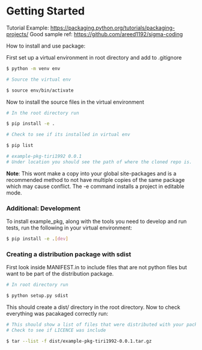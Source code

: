 # Getting Started

Tutorial Example: https://packaging.python.org/tutorials/packaging-projects/
Good sample ref: https://github.com/areed1192/sigma-coding

How to install and use package:

First set up a virtual environment in root directory and add to .gitignore

```sh
$ python -m venv env

# Source the virtual env

$ source env/bin/activate
```

Now to install the source files in the virtual environment

```sh
# In the root directory run

$ pip install -e .

# Check to see if its installed in virtual env

$ pip list

# example-pkg-tiri1992 0.0.1
# Under location you should see the path of where the cloned repo is.
```
**Note**: This wont make a copy into your global site-packages and is a recommended method to not have multiple copies of the same package which may cause conflict. The -e command installs a project in editable mode.

### Additional: Development

To install example_pkg, along with the tools you need to develop and run tests, run the following in your virtual environment:

```sh
$ pip install -e .[dev]
```


### Creating a distribution package with sdist

First look inside MANIFEST.in to include files that are not python files but want to be part of the distribution package.

```sh
# In root directory run

$ python setup.py sdist
```

This should create a dist/ directory in the root directory. Now to check everything was pacakaged correctly run:

```sh
# This should show a list of files that were distributed with your package
# Check to see if LICENCE was include 

$ tar --list -f dist/example-pkg-tiri1992-0.0.1.tar.gz
```